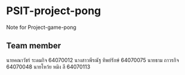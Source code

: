 # PSIT-project-pong

Note for Project-game-pong

## Team member
นายคณาวัชร์ ระดมกิจ     64070012
นางสาวพีรณัฐ ทิพย์รักษ์   64070075
นายธาม ถาวรกิจ        64070048
นายโหว้ย หมิง ลี       64070113

